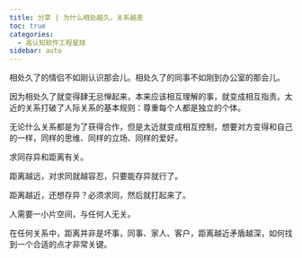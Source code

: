 ```yaml
---
title: 分享 | 为什么相处越久，关系越差
toc: true
categories: 
  - 高认知软件工程星球
sidebar: auto
---
```


相处久了的情侣不如刚认识那会儿。相处久了的同事不如刚到办公室的那会儿。

因为相处久了就变得肆无忌惮起来，本来应该相互理解的事，就变成相互指责。太近的关系打破了人际关系的基本规则：尊重每个人都是独立的个体。

无论什么关系都是为了获得合作，但是太近就变成相互控制，想要对方变得和自己的一样，同样的思维、同样的立场、同样的爱好。

求同存异和距离有关。

距离越远，对求同就越容忍，只要能存异就行了。

距离越近，还想存异？必须求同，然后就打起来了。

人需要一小片空间，与任何人无关。

在任何关系中，距离并非是坏事，同事、家人、客户，距离越近矛盾越深，如何找到一个合适的点才非常关键。




